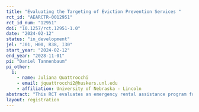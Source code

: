 ```yaml
---
title: "Evaluating the Targeting of Eviction Prevention Services "
rct_id: "AEARCTR-0012951"
rct_id_num: "12951"
doi: "10.1257/rct.12951-1.0"
date: "2024-02-12"
status: "in_development"
jel: "J01, H00, R38, I30"
start_year: "2024-02-12"
end_year: "2028-11-01"
pi: "Daniel Tannenbaum"
pi_other:
  1:
    - name: Juliana Quattrocchi
    - email: jquattrocchi2@huskers.unl.edu
    - affiliation: University of Nebraska - Lincoln
abstract: "This RCT evaluates an emergency rental assistance program for tenants at imminent risk of eviction. We partner with Pierce County Human Service’s Eviction Prevention Program to facilitate the randomization of eligible applicants to a control group and two treatment arms: 1) case management services plus up to seven months of rental assistance, and 2) rental assistance only.  We study four primary outcomes through linked administrative data and survey data: 1) eviction, 2) homelessness, 3) housing stability, 4) earnings. Our goal is to learn whether households can be targeted ex ante as being more likely to benefit from emergency funds. To do so, we will use an intake survey and linked administrative data to study heterogeneity of effects for two key subgroups: 1) those experiencing transitory v. persistent distress; and 2) those with v. without access to family support."
layout: registration
---
```


